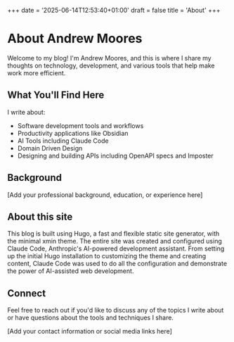 +++
date = '2025-06-14T12:53:40+01:00'
draft = false
title = 'About'
+++

# About Andrew Moores

Welcome to my blog! I'm Andrew Moores, and this is where I share my thoughts on technology, development, and various tools that help make work more efficient.

## What You'll Find Here

I write about:

- Software development tools and workflows
- Productivity applications like Obsidian
- AI Tools including Claude Code
- Domain Driven Design
- Designing and building APIs including OpenAPI specs and Imposter

## Background

[Add your professional background, education, or experience here]

## About this site

This blog is built using Hugo, a fast and flexible static site generator, with the minimal xmin theme. The entire site was created and configured using Claude Code, Anthropic's AI-powered development assistant. From setting up the initial Hugo installation to customizing the theme and creating content, Claude Code was used to do all the configuration and demonstrate the power of AI-assisted web development.

## Connect

Feel free to reach out if you'd like to discuss any of the topics I write about or have questions about the tools and techniques I share.

[Add your contact information or social media links here]

